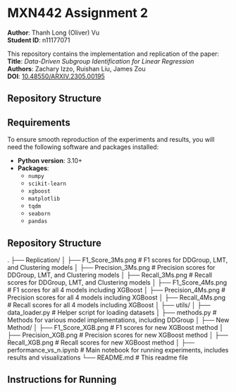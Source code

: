 # MXN442 Assignment 2

**Author**: Thanh Long (Oliver) Vu  
**Student ID**: n11177071

This repository contains the implementation and replication of the paper:  
**Title**: *Data-Driven Subgroup Identification for Linear Regression*  
**Authors**: Zachary Izzo, Ruishan Liu, James Zou  
**DOI**: [10.48550/ARXIV.2305.00195](https://doi.org/10.48550/ARXIV.2305.00195)

## Repository Structure

## Requirements

To ensure smooth reproduction of the experiments and results, you will need the following software and packages installed:

- **Python version**: 3.10+
- **Packages**:
  - `numpy`
  - `scikit-learn`
  - `xgboost`
  - `matplotlib`
  - `tqdm`
  - `seaborn`
  - `pandas`

## Repository Structure

.
├── Replication/
│   ├── F1_Score_3Ms.png          # F1 scores for DDGroup, LMT, and Clustering models
│   ├── Precision_3Ms.png         # Precision scores for DDGroup, LMT, and Clustering models
│   ├── Recall_3Ms.png            # Recall scores for DDGroup, LMT, and Clustering models
│   ├── F1_Score_4Ms.png          # F1 scores for all 4 models including XGBoost
│   ├── Precision_4Ms.png         # Precision scores for all 4 models including XGBoost
│   ├── Recall_4Ms.png            # Recall scores for all 4 models including XGBoost
│
├── utils/
│   ├── data_loader.py            # Helper script for loading datasets
│   ├── methods.py                # Methods for various model implementations, including DDGroup
│
├── New Method/
│   ├── F1_Score_XGB.png          # F1 scores for new XGBoost method
│   ├── Precision_XGB.png         # Precision scores for new XGBoost method
│   ├── Recall_XGB.png            # Recall scores for new XGBoost method
│
├── performance_vs_n.ipynb        # Main notebook for running experiments, includes results and visualizations
└── README.md                     # This readme file


## Instructions for Running

